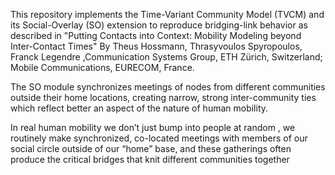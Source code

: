 This repository implements the Time-Variant Community Model (TVCM) and its Social-Overlay (SO) extension to reproduce bridging-link behavior as described in 
"Putting Contacts into Context: Mobility Modeling beyond Inter-Contact Times"
By Theus Hossmann, Thrasyvoulos Spyropoulos, Franck Legendre ,Communication Systems Group, ETH Zürich, Switzerland; Mobile Communications, EURECOM, France.

The SO module synchronizes meetings of nodes from different communities outside their home locations, creating narrow, strong inter-community ties which reflect better an aspect of the nature of human mobility.

In real human mobility we don’t just bump into people at random , we routinely make synchronized, co-located meetings with members of our social circle outside of our “home” base, and these gatherings often produce the critical bridges that knit different communities together
